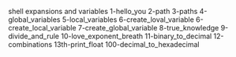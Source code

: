 shell expansions and variables
1-hello_you
2-path
3-paths
4-global_variables
5-local_variables
6-create_loval_variable
6-create_local_variable
7-create_global_variable
8-true_knowledge
9-divide_and_rule
10-love_exponent_breath
11-binary_to_decimal
12-combinations
13th-print_float
100-decimal_to_hexadecimal
